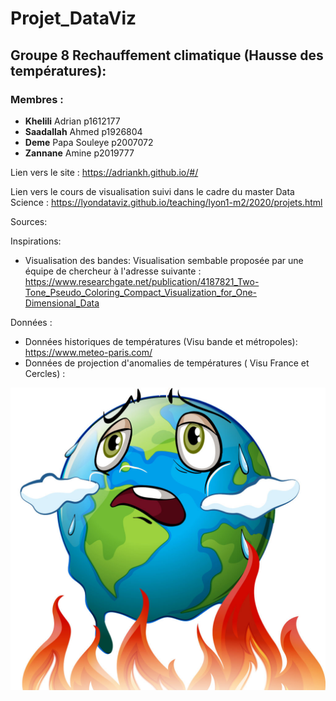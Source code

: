 # Projet_DataViz
## Groupe 8 Rechauffement climatique (Hausse des températures): 

### Membres : 
- **Khelili** Adrian p1612177
- **Saadallah** Ahmed p1926804
- **Deme** Papa Souleye p2007072
- **Zannane** Amine p2019777

Lien vers le site : https://adriankh.github.io/#/

Lien vers le cours de visualisation suivi dans le cadre du master Data Science : https://lyondataviz.github.io/teaching/lyon1-m2/2020/projets.html


Sources:

Inspirations: 
- Visualisation des bandes: Visualisation sembable proposée par une équipe de chercheur à l'adresse suivante : https://www.researchgate.net/publication/4187821_Two-Tone_Pseudo_Coloring_Compact_Visualization_for_One-Dimensional_Data 

Données :
- Données historiques de températures (Visu bande et métropoles): https://www.meteo-paris.com/
- Données de projection d'anomalies de températures ( Visu France et Cercles) : 

![Simplon.co](rechauffement.jpg)

